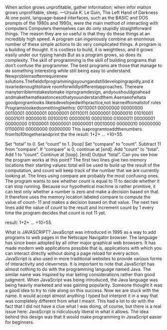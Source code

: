   When action grows unprofitable, gather information; when infor
mation grows unprofitable, sleep.
 —Ursula K. Le Guin, The Left Hand of Darkness
  At one point, language-based interfaces, such as the BASIC and DOS prompts
 of the 1980s and 1990s, were the main method of interacting with computers
  Computers themselves can do only stupidly straightforward things.
 The reason they are so useful is that they do these things at an incredibly
 high speed. A program can ingeniously combine an enormous number of these
 simple actions to do very complicated things.
 A program is a building of thought. It is costless to build, it is weightless,
 and it grows easily under our typing hands
  But as a program grows, so does
 its complexity. The skill of programming is the skill of building programs that
 don’t confuse the programmer. The best programs are those that manage to
 do something interesting while still being easy to understand.
  Newproblemsoftenrequirenew
 solutions.Thefieldofprogrammingisyoungandstilldevelopingrapidly,and
 it isvariedenoughtohave roomforwildlydifferentapproaches. Thereare
 manyterriblemistakestomake inprogramdesign, andyoushouldgoahead
 andmakethematleastoncesothatyouunderstandthem.Asenseofwhata
 goodprogramlooks likeisdevelopedwithpractice,not learnedfromalistof
 rules
 Programslookedsomethinglikethis:
 00110001 00000000 00000000
 00110001 00000001 00000001
 00110011 00000001 00000010
 01010001 00001011 00000010
 00100010 00000010 00001000
 01000011 00000001 00000000
 01000001 00000001 00000001
 00010000 00000010 00000000
 01100010 00000000 00000000
 This isaprogramtoaddthenumbers from1to10togetherandprint the  the
 result: 1+2+ ... +10=55.


 Set “total” to 0.
 Set “count” to 1.
 [loop]
 Set “compare” to “count”.
 Subtract 11 from “compare”.
 If “compare” is 0, continue at [end].
 Add “count” to “total”.
 Add 1 to “count”.
 Continue at [loop].
 [end]
 Output “total”.
 Can you see how the program works at this point? The first two lines give
 two memory locations their starting values: total will be used to build up the
 result of the computation, and count will keep track of the number that we are
 currently looking at. The lines using compare are probably the most confusing
 ones. The program wants to see whether count is equal to 11 to decide whether
 it can stop running. Because our hypothetical machine is rather primitive, it
 can test only whether a number is zero and make a decision based on that.
 It therefore uses the memory location labeled compare to compute the value
 of count- 11 and makes a decision based on that value. The next two lines
 add the value of count to the result and increment count by 1 every time the
 program decides that count is not 11 yet.


 
 result: 1+2+ ... +10=55.

 What is JAVASCRIPT?
 JavaScript was introduced in 1995 as a way to add programs to web pages in the
 Netscape Navigator browser.
  The language has since been adopted by all other
 major graphical web browsers. It has made modern web applications possible
that is, applications with which you can interact directly without doing a page
 reload for every action. JavaScript is also used in more traditional websites to
 provide various forms of interactivity and cleverness.
  It is important to note that JavaScript has almost nothing to do with the
 programming language named Java. The similar name was inspired by mar
keting considerations rather than good judgment. When JavaScript was being
 introduced, the Java language was being heavily marketed and was gaining
 popularity. Someone thought it was a good idea to try to ride along on this
 success. Now we are stuck with the name.
  It would accept almost anything I typed
 but interpret it in a way that was completely different from what I meant. This
 had a lot to do with the fact that I did not have a clue what I was doing, of
 course, but there is a real issue here: JavaScript is ridiculously liberal in what
 it allows. The idea behind this design was that it would make programming in
 JavaScript easier for beginners.

